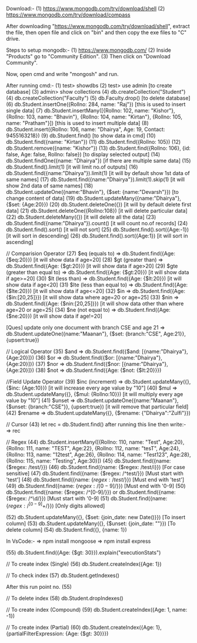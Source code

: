 Download:-
(1) https://www.mongodb.com/try/download/shell
(2) https://www.mongodb.com/try/download/compass

After downloading "https://www.mongodb.com/try/download/shell", extract the file, then open file and click on "bin"
and then copy the exe files to "C" drive.

Steps to setup mongodb:-
(1) https://www.mongodb.com/
(2) Inside "Products" go to "Community Edition".
(3) Then click on "Download Community".

Now, open cmd and write "mongosh" and run.

After running cmd:-
(1) test> showdbs
(2) test> use admin [to create database]
(3) admin> show collections
(4) db.createCollection("Student")
(4) db.createCollection("Faculty")
(5) db.Faculty.drop() [to delete database]
(6) db.Student.insertOne({Rollno: 284, name: "Raj"}) [this is used to insert single data]
(7) db.Student.insertMany([{Rollno: 102, name: "Kishor"}, {Rollno: 103, name: "Bhavin"}, {Rollno: 104, name: "Kirtan"}, {Rollno: 105, name: "Pratham"}]) [this is used to insert multiple data]
(8) db.Student.insert({Rollno: 106, name: "Dhairya", Age: 19, Contact: 9455163218})
(9) db.Student.find() [to show data in cmd]
(10) db.Student.find({name: "Kirtan"})
(11) db.Student.find({Rollno: 105})
(12) db.Student.remove({name: "Kishor"})
(13) db.Student.find({Rollno: 106}, {id: false, Age: false, Rollno: false}) [to display selected output]
(14) db.Student.findOne({name: "Dhairya"}) [if there are multiple same data]
(15) db.Student.find().limit(1) [it will limit no.of outputs]
(16) db.Student.find({name:"Dhairya"}).limit(1) [it will by default show 1st data of same names]
(17) db.Student.find({name:"Dhairya"}).limit(1).skip(1) [it will show 2nd data of same names]
(18) db.Student.updateOne({name:"Bhavin"}, {$set: {name:"Devarsh"}}) [to change content of data]
(19) db.Student.updateMany({name:"Dhairya"}, {$set: {Age:20}})
(20) db.Student.deleteOne({}) [it will by default delete first data]
(21) db.Student.deleteOne({Rollno:108}) [it will delete particular data]
(22) db.Student.deleteMany({}) [it will delete all the data]
(23) db.Student.find({name:"Dhairya"}).count() [it will count no.of records]
(24) db.Student.find().sort() [it will not sort]
(25) db.Student.find().sort({Age:-1}) [it will sort in descending]
(26) db.Student.find().sort({Age:1}) [it will sort in ascending]

// Comparision Operator
(27) $eq (equals to) => db.Student.find({Age: {$eq:20}}) [it will show data if age=20]
(28) $gt (greater than) => db.Student.find({Age: {$gt:20}}) [it will show data if age>20]
(29) $gte (greater than equal to) => db.Student.find({Age: {$gt:20}}) [it will show data if age>=20]
(30) $lt (less than) => db.Student.find({Age: {$lt:20}}) [it will show data if age<20]
(31) $lte (less than equal to) => db.Student.find({Age: {$lte:20}}) [it will show data if age<=20]
(32) $in => db.Student.find({Age: {$in:[20,25]}}) [it will show data where age=20 or age=25]
(33) $nin => db.Student.find({Age: {$nin:[20,25]}}) [it will show data other than where age=20 or age=25]
(34) $ne (not equal to) => db.Student.find({Age: {$ne:20}}) [it will show data if age!=20]

[Ques] update only one document with branch CSE and age 21
=> db.Student.updateOne({name:"Maanan"}, {$set: {branch:"CSE", Age:21}}, {upsert:true})

// Logical Operator
(35) $and => db.Student.find({$and: [{name:"Dhairya"}, {Age:20}]})
(36) $or => db.Student.find({$or: [{name:"Dhairya"}, {Age:20}]})
(37) $nor => db.Student.find({$nor: [{name:"Dhairya"}, {Age:20}]})
(38) $not => db.Student.find({Age: {$not: {$lt:20}}})

//Field Update Operator
(39) $inc (increment) => db.Student.updateMany({}, {$inc: {Age:10}}) [it will increase every age value by "10"]
(40) $mul => db.Student.updateMany({}, {$mul: {Rollno:10}}) [it will multiply every age value by "10"]
(41) $unset => db.Student.updateOne({name:"Maanan"}, {$unset: {branch:"CSE"}}, {upsert:true}) [it will remove that particular field]
(42) $rename => db.Student.updateMany({}, {$rename: {"Dhairya":"Zulfi"}})

// Cursor
(43) let rec = db.Student.find() after running this line then write:-
=> rec

// Regex
(44) db.Student.insertMany([{Rollno: 110, name: "Test", Age:20}, {Rollno: 111, name: "TEST", Age:22}, {Rollno: 112, name: "tesT", Age:24}, {Rollno: 113, name: "12test", Age:26}, {Rollno: 114, name: "Test123", Age:28}, {Rollno: 115, name: "Testing", Age:30}])
(45) db.Student.find({name: {$regex: /test/}})
(46) db.Student.find({name: {$regex: /test/i}}) [For case sensitive]
(47) db.Student.find({name: {$regex: /^test/}}) [Must start with 'test']
(48) db.Student.find({name: {$regex: /test$/}}) [Must end with 'test']
(49) db.Student.find({name: {$regex: /[0-9]$/}}) [Must end with '0-9]
(50) db.Student.find({name: {$regex: /^[0-9]/}}) or db.Student.find({name: {$regex: /^\d/}})
[Must start with '0-9]
(51) db.Student.find({name: {$regex: /^[0-9]+$/}}) [Only digits allowed]

(52) db.Student.updateMany({}, {$set: {join_date: new Date()}}) [To insert column] 
(53) db.Student.updateMany({}, {$unset: {join_date: ""}}) [To delete column]
(54) db.Student.find({}, {name: 1})

In VsCode:-
=> npm install mongoose
=> npm install express

(55) db.Student.find({Age: {$gt: 30}}).explain("executionStats")

// To create index (Single)
(56) db.Student.createIndex({Age: 1})

// To check index
(57) db.Student.getIndexes()

After this run point no. (55)

// To delete index
(58) db.Student.dropIndexes()

// To create index (Compound)
(59) db.Student.createIndex({Age: 1, name: -1})

// To create index (Partial)
(60) db.Student.createIndex({Age: 1}, {partialFilterExpression: {Age: {$gt: 30}}})
